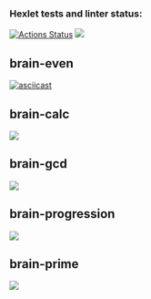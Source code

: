 ### Hexlet tests and linter status:
[![Actions Status](https://github.com/teregiray/backend-project-44/workflows/hexlet-check/badge.svg)](https://github.com/teregiray/backend-project-44/actions)
<a href="https://codeclimate.com/github/teregiray/backend-project-44/maintainability"><img src="https://api.codeclimate.com/v1/badges/28b76187be54aad05269/maintainability" /></a>

## brain-even
[![asciicast](https://asciinema.org/a/p28BCl4x83BcuxgUqod7v88Tz.svg)](https://asciinema.org/a/p28BCl4x83BcuxgUqod7v88Tz)

## brain-calc
<a href="https://asciinema.org/a/sMzgjVFFkgt3bUgyFWMBdxVkt" target="_blank"><img src="https://asciinema.org/a/sMzgjVFFkgt3bUgyFWMBdxVkt.svg" /></a>

## brain-gcd
<a href="https://asciinema.org/a/eXn15bIzYVV5PT14tKvqRATmC" target="_blank"><img src="https://asciinema.org/a/eXn15bIzYVV5PT14tKvqRATmC.svg" /></a>

## brain-progression
<a href="https://asciinema.org/a/8Y71xf3j8a8doOeGXlbxsOKBO" target="_blank"><img src="https://asciinema.org/a/8Y71xf3j8a8doOeGXlbxsOKBO.svg" /></a>

## brain-prime
<a href="https://asciinema.org/a/avR6C86HD3gwv3Pu5Mfrb5AP7" target="_blank"><img src="https://asciinema.org/a/avR6C86HD3gwv3Pu5Mfrb5AP7.svg" /></a>
